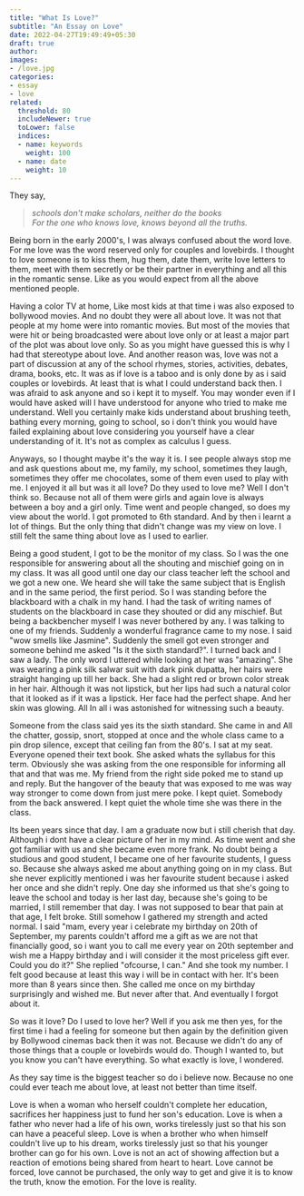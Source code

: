 ```yaml
---
title: "What Is Love?"
subtitle: "An Essay on Love"
date: 2022-04-27T19:49:49+05:30
draft: true
author:
images:
- /love.jpg
categories:
- essay
- love
related:
  threshold: 80
  includeNewer: true
  toLower: false
  indices:
  - name: keywords
    weight: 100
  - name: date
    weight: 10
---
```


They say, 
> *schools don't make scholars, neither do the books<br>
For the one who knows love, knows beyond all the truths.*

Being born in the early 2000's, I was always confused about the word love. For me love was the word reserved only for couples and lovebirds. I thought to love someone is to kiss them, hug them, date them, write love letters to them, meet with them secretly or be their partner in everything and all this in the romantic sense. Like as you would expect from all the above mentioned people. 

Having a color TV at home, Like most kids at that time i was also exposed to bollywood movies. And no doubt they were all about love. It was not that people at my home were into romantic movies. But most of the movies that were hit or being broadcasted were about love only or at least a major part of the plot was about love only. So as you might have guessed this is why I had that stereotype about love. And another reason was, love was not a part of discussion at any of the school rhymes, stories, activities, debates, drama, books, etc. It was as if love is a taboo and is only done by as i said couples or lovebirds. At least that is what I could understand back then. I was afraid to ask anyone and so i kept it to myself. You may wonder even if I would have asked will I have understood for anyone who tried to make me understand. Well you certainly make kids understand about brushing teeth, bathing every morning, going to school, so i don't think you would have failed explaining about love considering you yourself have a clear understanding of it. It's not as complex as calculus I guess.

 Anyways, so I thought maybe it's the way it is. I see people always stop me and ask questions about me, my family, my school, sometimes they laugh, sometimes they offer me chocolates, some of them even used to play with me. I enjoyed it all but was it all love? Do they used to love me? Well I don't think so. Because not all of them were girls and again love is always between a boy and a girl only. Time went and people changed, so does my view about the world. I got promoted to 6th standard. And by then i learnt a lot of things. But the only thing that didn't change was my view on love. I still felt the same thing about love as I used to earlier. 

Being a good student, I got to be the monitor of my class. So I was the one responsible for answering about all the shouting and mischief going on in my class. It was all good until one day our class teacher left the school and we got a new one. We heard she will take the same subject that is English and in the same period, the first period. So I was standing before the blackboard with a chalk in my hand. I had the task of writing names of students on the blackboard in case they shouted or did any mischief. But being a backbencher myself I was never bothered by any. I was talking to one of my friends. Suddenly a wonderful fragrance came to my nose. I said "wow smells like Jasmine". Suddenly the smell got even stronger and someone behind me asked "Is it the sixth standard?". I turned back and I saw a lady. The only word I uttered while looking at her was "amazing". She was wearing a pink silk salwar suit with dark pink dupatta, her hairs were straight hanging up till her back. She had a slight red or brown color streak in her hair. Although it was not lipstick, but her lips had such a natural color that it looked as if it was a lipstick. Her face had the perfect shape. And her skin was glowing. All In all i was astonished for witnessing such a beauty.

Someone from the class said yes its the sixth standard. She came in and All the chatter, gossip, snort, stopped at once and the whole class came to a pin drop silence, except that ceiling fan from the 80's. I sat at my seat. Everyone opened their text book. She asked whats the syllabus for this term. Obviously she was asking from the one responsible for informing all that and that was me. My friend from the right side poked me to stand up and reply. But the hangover of the beauty that was exposed to me was way way stronger to come down from just mere poke. I kept quiet. Somebody from the back answered. I kept quiet the whole time she was there in the class. 

Its been years since that day. I am a graduate now but i still cherish that day. Although i dont have a clear picture of her in my mind. As time went and she got familiar with us and she became even more frank. No doubt being a studious and good student, I became one of her favourite students, I guess so. Because she always asked me about anything going on in my class. But she never explicitly mentioned i was her favourite student because i asked her once and she didn't reply. One day she informed us that she's going to leave the school and today is her last day, because she's going to be married, I still remember that day. I was not supposed to bear that pain at that age, I felt broke. Still somehow I gathered my strength and acted normal. I said "mam, every year i celebrate my birthday on 20th of September, my parents couldn't afford me a gift as we are not that financially good, so i want you to call me every year on 20th september and wish me a Happy birthday and i will consider it the most priceless gift ever. Could you do it?" She replied "ofcourse, I can." And she took my number. I felt good because at least this way i will be in contact with her. It's been more than 8 years since then. She called me once on my birthday surprisingly and wished me. But never after that. And eventually I forgot about it.

 So was it love? Do I used to love her? Well if you ask me then yes, for the first time i had a feeling for someone but then again by the definition given by Bollywood cinemas back then it was not. Because we didn't do any of those things that a couple or lovebirds would do. Though I wanted to, but you know you can't have everything. So what exactly is love, I wondered.

 As they say time is the biggest teacher so do i believe now. Because no one could ever teach me about love, at least not better than time itself.

Love is when a woman who herself couldn't complete her education, sacrifices her happiness just to fund her son's education. Love is when a father who never had a life of his own, works tirelessly just so that his son can have a peaceful sleep. Love is when a brother who when himself couldn't live up to his dream, works tirelessly just so that his younger brother can go for his own. Love is not an act of showing affection but a reaction of emotions being shared from heart to heart. Love cannot be forced, love cannot be purchased, the only way to get and give it is to know the truth, know the emotion. For the love is reality.
